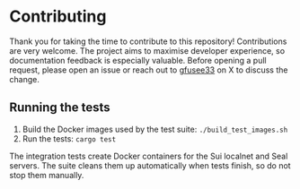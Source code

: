 # Contributing

Thank you for taking the time to contribute to this repository! Contributions
are very welcome. The project aims to maximise developer experience, so
documentation feedback is especially valuable. Before opening a pull request,
please open an issue or reach out to [gfusee33](https://x.com/gfusee33) on X to discuss the change.

## Running the tests

1. Build the Docker images used by the test suite:
   `./build_test_images.sh`
2. Run the tests: `cargo test`

The integration tests create Docker containers for the Sui localnet and Seal
servers. The suite cleans them up automatically when tests finish, so do not
stop them manually.

